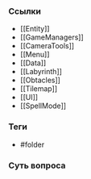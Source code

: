 ### Ссылки
- [[Entity]]
- [[GameManagers]]
- [[CameraTools]]
- [[Menu]]
- [[Data]]
- [[Labyrinth]]
- [[Obtacles]]
- [[Tilemap]]
- [[UI]]
- [[SpellMode]]
### Теги
- #folder
### Суть вопроса